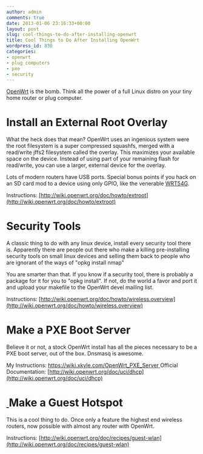```yaml
---
author: admin
comments: true
date: 2013-01-06 23:16:33+00:00
layout: post
slug: cool-things-to-do-after-installing-openwrt
title: Cool Things to Do After Installing OpenWrt
wordpress_id: 830
categories:
- openwrt
- plug computers
- pxe
- security
---
```


[OpenWrt](https://openwrt.org/) is the bomb. Think all the power of a full Linux distro on your tiny home router or plug computer.


# Install an External Root Overlay


What the heck does that mean? OpenWrt uses an ingenious system were the root filesystem is a super compressed squashfs, merged with a read/write jffs2 filesystem called the overlay. This maximizes your available space on the device. Instead of using part of your remaining flash for read/write, you can use a larger, external device for the overlay.

Lots of modern routers have USB ports. Special bonus points if you hack on an SD card mod to a device using only GPIO, like the venerable [WRT54G](http://wiki.openwrt.org/toh/linksys/wrt54g#adding.an.mmcsd.card).

Instructions: [http://wiki.openwrt.org/doc/howto/extroot](http://wiki.openwrt.org/doc/howto/extroot)


# Security Tools


A classic thing to do with any linux device, install every security tool there is. Apparently there are people out there who make a killing pre-installing security tools on small linux devices and selling them back to people who are ignorant of the ways of "opkg install nmap"

You are smarter than that. If you know if a security tool, there is probably a package for it for you to "opkg install". If not, do the world a favor and port it and upload your makefile to the OpenWrt devel mailing list.

Instructions: [http://wiki.openwrt.org/doc/howto/wireless.overview](http://wiki.openwrt.org/doc/howto/wireless.overview)


# Make a PXE Boot Server


Believe it or not, a stock OpenWrt install has all the pieces necessary to be a PXE boot server, out of the box. Dnsmasq is awesome.

My Instructions: [https://wiki.xkyle.com/OpenWrt_PXE_Server
](https://wiki.xkyle.com/OpenWrt_PXE_Server)Official Documentation: [http://wiki.openwrt.org/doc/uci/dhcp](http://wiki.openwrt.org/doc/uci/dhcp)


# [ ](https://wiki.xkyle.com/OpenWrt_PXE_Server)Make a Guest Hotspot


This is a cool thing to do. Once only a feature the highest end wireless routers, now possible with almost any router with OpenWrt.

Instructions: [http://wiki.openwrt.org/doc/recipes/guest-wlan](http://wiki.openwrt.org/doc/recipes/guest-wlan)
